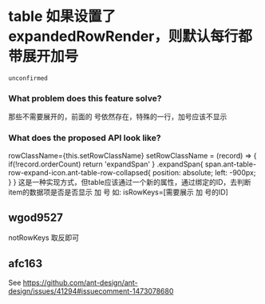 # table 如果设置了expandedRowRender，则默认每行都带展开加号

`unconfirmed`

### What problem does this feature solve?

那些不需要展开的，前面的 号依然存在，特殊的一行，加号应该不显示

### What does the proposed API look like?

rowClassName={this.setRowClassName}
setRowClassName = (record) => {
if(!record.orderCount)
return 'expandSpan'
}
.expandSpan{
span.ant-table-row-expand-icon.ant-table-row-collapsed{
position: absolute;
left: -900px;
}
}
这是一种实现方式，但table应该通过一个新的属性，通过绑定的ID，去判断item的数据项是否是否显示 加 号
如: isRowKeys=[需要展示 加 号的ID]

<!-- generated by ant-design-issue-helper. DO NOT REMOVE -->

## wgod9527

notRowKeys 取反即可

## afc163

See https://github.com/ant-design/ant-design/issues/41294#issuecomment-1473078680

